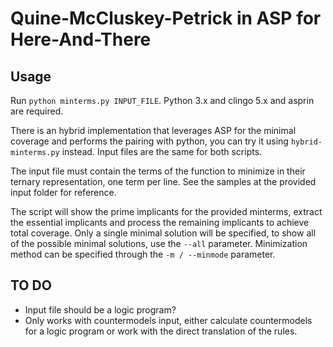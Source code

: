 # Quine-McCluskey-Petrick in ASP for Here-And-There

## Usage
Run ```python minterms.py INPUT_FILE```. Python 3.x and clingo 5.x and asprin are required.

There is an hybrid implementation that leverages ASP for the minimal coverage and performs the pairing with python, you can try it using ```hybrid-minterms.py``` instead. Input files are the same for both scripts.

The input file must contain the terms of the function to minimize in their ternary representation, one term per line. See the samples at the provided input folder for reference.

The script will show the prime implicants for the provided minterms, extract the essential implicants and process the remaining implicants to achieve total coverage. Only a single minimal solution will be specified, to show all of the possible minimal solutions, use the ```--all``` parameter. Minimization method can be specified through the ```-m / --minmode``` parameter.

## TO DO
* Input file should be a logic program?
* Only works with countermodels input, either calculate countermodels for a logic program or work with
the direct translation of the rules.
